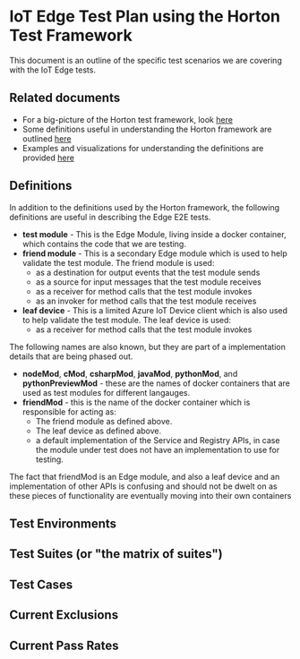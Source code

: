 # IoT Edge Test Plan using the Horton Test Framework

This document is an outline of the specific test scenarios we are covering with the IoT Edge tests.

## Related documents

* For a big-picture of the Horton test framework, look [here](.\framework_top_level_picture.md)
* Some definitions useful in understanding the Horton framework are outlined [here](.\framework_definitions.md)
* Examples and visualizations for understanding the definitions are provided [here](.\framework_definitions_visualized.md)

## Definitions

In addition to the definitions used by the Horton framework, the following definitions are useful in describing the Edge E2E tests.
* __test module__ - This is the Edge Module, living inside a docker container, which contains the code that we are testing.
* __friend module__ - This is a secondary Edge module which is used to help validate the test module.  The friend module is used:
    * as a destination for output events that the test module sends
    * as a source for input messages that the test module receives
    * as a receiver for method calls that the test module invokes
    * as an invoker for method calls that the test module receives
* __leaf device__ - This is a limited Azure IoT Device client which is also used to help validate the test module.  The leaf device is used:
    * as a receiver for method calls that the test module invokes

The following names are also known, but they are part of a implementation details that are being phased out.
* __nodeMod__, __cMod__, __csharpMod__, __javaMod__, __pythonMod__, and __pythonPreviewMod__ - these are the names of docker containers that are used as test modules for different langauges.
* __friendMod__ - this is the name of the docker container which is responsible for acting as:
    * The friend module as defined above.
    * The leaf device as defined above.
    * a default implementation of the Service and Registry APIs, in case the module under test does not have an implementation to use for testing.

The fact that friendMod is an Edge module, and also a leaf device and an implementation of other APIs is confusing and should not be dwelt on as these pieces of functionality are eventually moving into their own containers

## Test Environments

## Test Suites (or "the matrix of suites")

## Test Cases

## Current Exclusions

## Current Pass Rates


